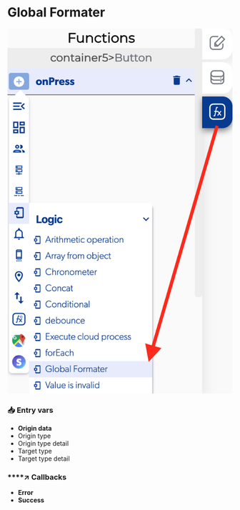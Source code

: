 # Global Formater

![](../../../.gitbook/assets/captura-de-pantalla-2020-02-10-a-la-s-12.38.46.png)



### 📥 Entry vars <a id="entry-vars"></a>

* **Origin data**
* Origin type
* Origin type detail
* Target type
* Target type detail

### \*\*\*\*↗ **Callbacks**

* **Error**
* **Success**

